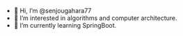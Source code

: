 - 👋 Hi, I’m @senjougahara77
- 👀 I’m interested in algorithms and computer architecture.
- 🌱 I’m currently learning SpringBoot.


<!---
senjougahara77/senjougahara77 is a ✨ special ✨ repository because its `README.md` (this file) appears on your GitHub profile.
You can click the Preview link to take a look at your changes.
--->
